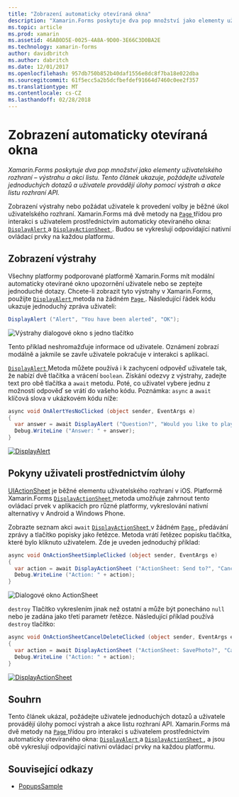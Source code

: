 ```yaml
---
title: "Zobrazení automaticky otevíraná okna"
description: "Xamarin.Forms poskytuje dva pop množství jako elementy uživatelského rozhraní – výstrahu a akci listu. Tento článek ukazuje, požádejte uživatele jednoduchých dotazů a uživatele provádějí úlohy pomocí výstrah a akce listu rozhraní API."
ms.topic: article
ms.prod: xamarin
ms.assetid: 46AB0D5E-0025-4A8A-9D00-3E66C3D0BA2E
ms.technology: xamarin-forms
author: davidbritch
ms.author: dabritch
ms.date: 12/01/2017
ms.openlocfilehash: 957db750b852b40daf1556e8dc8f7ba18e022dba
ms.sourcegitcommit: 61f5ecc5a2b5dcfbefdef91664d7460c0ee2f357
ms.translationtype: MT
ms.contentlocale: cs-CZ
ms.lasthandoff: 02/28/2018
---
```

# <a name="displaying-pop-ups"></a>Zobrazení automaticky otevíraná okna

_Xamarin.Forms poskytuje dva pop množství jako elementy uživatelského rozhraní – výstrahu a akci listu. Tento článek ukazuje, požádejte uživatele jednoduchých dotazů a uživatele provádějí úlohy pomocí výstrah a akce listu rozhraní API._

Zobrazení výstrahy nebo požádat uživatele k provedení volby je běžné úkol uživatelského rozhraní. Xamarin.Forms má dvě metody na [ `Page` ](https://developer.xamarin.com/api/type/Xamarin.Forms.Page/) třídou pro interakci s uživatelem prostřednictvím automaticky otevíraného okna: [ `DisplayAlert` ](https://developer.xamarin.com/api/member/Xamarin.Forms.Page.DisplayAlert(System.String,System.String,System.String)/) a [ `DisplayActionSheet` ](https://developer.xamarin.com/api/member/Xamarin.Forms.Page.DisplayActionSheet(System.String,System.String,System.String,System.String[])/). Budou se vykreslují odpovídající nativní ovládací prvky na každou platformu.

## <a name="displaying-an-alert"></a>Zobrazení výstrahy

Všechny platformy podporované platformě Xamarin.Forms mít modální automaticky otevírané okno upozornění uživatele nebo se zeptejte jednoduché dotazy. Chcete-li zobrazit tyto výstrahy v Xamarin.Forms, použijte [ `DisplayAlert` ](https://developer.xamarin.com/api/member/Xamarin.Forms.Page.DisplayAlert(System.String,System.String,System.String)/) metoda na žádném [ `Page` ](https://developer.xamarin.com/api/type/Xamarin.Forms.Page/). Následující řádek kódu ukazuje jednoduchý zpráva uživateli:

```csharp
DisplayAlert ("Alert", "You have been alerted", "OK");
```

![](pop-ups-images/alert.png "Výstrahy dialogové okno s jedno tlačítko")

Tento příklad neshromažďuje informace od uživatele. Oznámení zobrazí modálně a jakmile se zavře uživatele pokračuje v interakci s aplikací.

[ `DisplayAlert` ](https://developer.xamarin.com/api/member/Xamarin.Forms.Page.DisplayAlert(System.String,System.String,System.String)/) Metoda můžete používá i k zachycení odpověď uživatele tak, že nabízí dvě tlačítka a vrácení `boolean`. Získání odezvy z výstrahy, zadejte text pro obě tlačítka a `await` metodu. Poté, co uživatel vybere jednu z možností odpověď se vrátí do vašeho kódu. Poznámka: `async` a `await` klíčová slova v ukázkovém kódu níže:

```csharp
async void OnAlertYesNoClicked (object sender, EventArgs e)
{
  var answer = await DisplayAlert ("Question?", "Would you like to play a game", "Yes", "No");
  Debug.WriteLine ("Answer: " + answer);
}
```

[ ![DisplayAlert](pop-ups-images/alert2-sml.png "výstrahy dialogové okno s dvě tlačítka")](pop-ups-images/alert2.png "výstrahy dialogové okno s dvě tlačítka")

## <a name="guiding-users-through-tasks"></a>Pokyny uživateli prostřednictvím úlohy

[UIActionSheet](https://developer.apple.com/library/ios/documentation/uikit/reference/uiactionsheet_class/Reference/Reference.html) je běžné elementu uživatelského rozhraní v iOS. Platformě Xamarin.Forms [ `DisplayActionSheet` ](https://developer.xamarin.com/api/member/Xamarin.Forms.Page.DisplayActionSheet(System.String,System.String,System.String,System.String[])/) metoda umožňuje zahrnout tento ovládací prvek v aplikacích pro různé platformy, vykreslování nativní alternativy v Android a Windows Phone.

Zobrazte seznam akci `await` [ `DisplayActionSheet` ](https://developer.xamarin.com/api/member/Xamarin.Forms.Page.DisplayActionSheet(System.String,System.String,System.String,System.String[])/) v žádném [ `Page` ](https://developer.xamarin.com/api/type/Xamarin.Forms.Page/), předávání zprávy a tlačítko popisky jako řetězce. Metoda vrátí řetězec popisku tlačítka, které bylo kliknuto uživatelem. Zde je uveden jednoduchý příklad:

```csharp
async void OnActionSheetSimpleClicked (object sender, EventArgs e)
{
  var action = await DisplayActionSheet ("ActionSheet: Send to?", "Cancel", null, "Email", "Twitter", "Facebook");
  Debug.WriteLine ("Action: " + action);
}
```

![](pop-ups-images/action.png "Dialogové okno ActionSheet")

`destroy` Tlačítko vykreslením jinak než ostatní a může být ponecháno `null` nebo je zadána jako třetí parametr řetězce. Následující příklad používá `destroy` tlačítko:

```csharp
async void OnActionSheetCancelDeleteClicked (object sender, EventArgs e)
{
  var action = await DisplayActionSheet ("ActionSheet: SavePhoto?", "Cancel", "Delete", "Photo Roll", "Email");
  Debug.WriteLine ("Action: " + action);
}
```

[ ![DisplayActionSheet](pop-ups-images/action2-sml.png "akce list dialogové okno s Destroy tlačítko")](pop-ups-images/action2.png "akce list dialogové okno s Destroy tlačítko")

## <a name="summary"></a>Souhrn

Tento článek ukázal, požádejte uživatele jednoduchých dotazů a uživatele provádějí úlohy pomocí výstrah a akce listu rozhraní API. Xamarin.Forms má dvě metody na [ `Page` ](https://developer.xamarin.com/api/type/Xamarin.Forms.Page/) třídou pro interakci s uživatelem prostřednictvím automaticky otevíraného okna: [ `DisplayAlert` ](https://developer.xamarin.com/api/member/Xamarin.Forms.Page.DisplayAlert(System.String,System.String,System.String)/) a [ `DisplayActionSheet` ](https://developer.xamarin.com/api/member/Xamarin.Forms.Page.DisplayActionSheet(System.String,System.String,System.String,System.String[])/), a jsou obě vykreslují odpovídající nativní ovládací prvky na každou platformu.



## <a name="related-links"></a>Související odkazy

- [PopupsSample](https://developer.xamarin.com/samples/xamarin-forms/Navigation/Pop-ups/)
